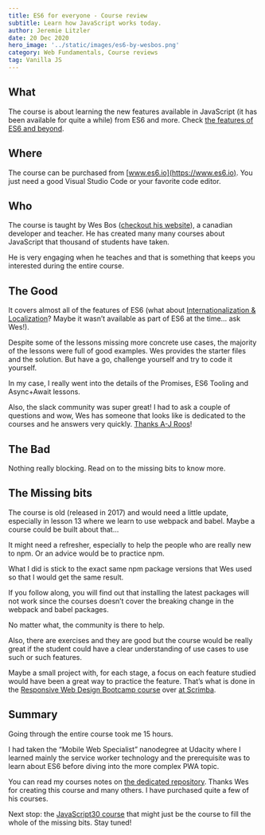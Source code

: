```yaml
---
title: ES6 for everyone - Course review
subtitle: Learn how JavaScript works today.
author: Jeremie Litzler
date: 20 Dec 2020
hero_image: '../static/images/es6-by-wesbos.png'
category: Web Fundamentals, Course reviews
tag: Vanilla JS
---
```


## What

The course is about learning the new features available in JavaScript (it has been available for quite a while) from ES6 and more. Check [the features of ES6 and beyond](http://es6-features.org/).

## Where

The course can be purchased from [www.es6.io](https://www.es6.io).
You just need a good Visual Studio Code or your favorite code editor.

## Who

The course is taught by Wes Bos ([checkout his website](https://wesbos.com)), a canadian developer and teacher.
He has created many many courses about JavaScript that thousand of students have taken.

He is very engaging when he teaches and that is something that keeps you interested during the entire course.

## The Good

It covers almost all of the features of ES6 (what about [Internationalization & Localization](http://es6-features.org/#Collation)? Maybe it wasn’t available as part of ES6 at the time… ask Wes!).

Despite some of the lessons missing more concrete use cases, the majority of the lessons were full of good examples.
Wes provides the starter files and the solution. But have a go, challenge yourself and try to code it yourself.

In my case, I really went into the details of the Promises, ES6 Tooling and Async+Await lessons.

Also, the slack community was super great! I had to ask a couple of questions and wow, Wes has someone that looks like is dedicated to the courses and he answers very quickly. [Thanks A-J Roos](https://twitter.com/_asjas?lang=fr)!

## The Bad

Nothing really blocking. Read on to the missing bits to know more.

## The Missing bits

The course is old (released in 2017) and would need a little update, especially in lesson 13 where we learn to use webpack and babel. Maybe a course could be built about that...

It might need a refresher, especially to help the people who are really new to npm. Or an advice would be to practice npm.

What I did is stick to the exact same npm package versions that Wes used so that I would get the same result.

If you follow along, you will find out that installing the latest packages will not work since the courses doesn’t cover the breaking change in the webpack and babel packages.

No matter what, the community is there to help.

Also, there are exercises and they are good but the course would be really great if the student could have a clear understanding of use cases to use such or such features.

Maybe a small project with, for each stage, a focus on each feature studied would have been a great way to practice the feature. That’s what is done in the [Responsive Web Design Bootcamp course](https://iamjeremie.me/post/webresponsive-bootcamp-by-scrimba) over [at Scrimba](https://scrimba.com/).

## Summary

Going through the entire course took me 15 hours.

I had taken the “Mobile Web Specialist” nanodegree at Udacity where I learned mainly the service worker technology and the prerequisite was to learn about ES6 before diving into the more complex PWA topic.

You can read my courses notes on [the dedicated repository](https://github.com/JeremieLitzler/wesbos-es6/blob/master/README.md).
Thanks Wes for creating this course and many others. I have purchased quite a few of his courses.

Next stop: the [JavaScript30 course](https://javascript30.com/) that might just be the course to fill the whole of the missing bits. Stay tuned!
